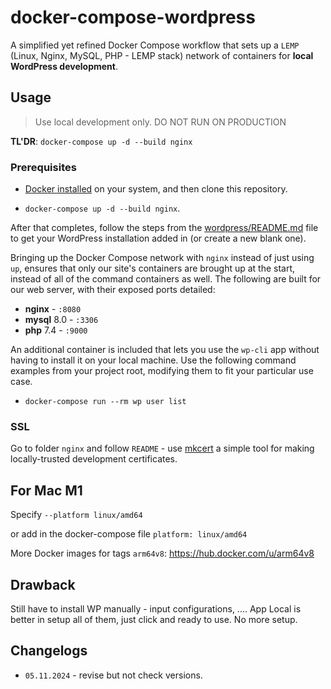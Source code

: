 # docker-compose-wordpress

A simplified yet refined Docker Compose workflow that sets up a `LEMP` (Linux, Nginx, MySQL, PHP - LEMP stack) network of containers for **local WordPress development**.

## Usage

> Use local development only. DO NOT RUN ON PRODUCTION

**TL'DR**: `docker-compose up -d --build nginx`

### Prerequisites

- [Docker installed](https://docs.docker.com/docker-for-mac/install/) on your system, and then clone this repository.

- `docker-compose up -d --build nginx`.

After that completes, follow the steps from the [wordpress/README.md](wordpress/README.md) file to get your WordPress installation added in (or create a new blank one).

Bringing up the Docker Compose network with `nginx` instead of just using `up`, ensures that only our site's containers are brought up at the start, instead of all of the command containers as well. The following are built for our web server, with their exposed ports detailed:

- **nginx** - `:8080`
- **mysql** 8.0 - `:3306`
- **php** 7.4 - `:9000`

An additional container is included that lets you use the `wp-cli` app without having to install it on your local machine. Use the following command examples from your project root, modifying them to fit your particular use case.

- `docker-compose run --rm wp user list`

### SSL

Go to folder `nginx` and follow `README` - use [mkcert](https://github.com/FiloSottile/mkcert) a simple tool for making locally-trusted development certificates.

## For Mac M1

Specify `--platform linux/amd64`

or add in the docker-compose file `platform: linux/amd64`

More Docker images for tags `arm64v8`: <https://hub.docker.com/u/arm64v8>

## Drawback

Still have to install WP manually - input configurations, .... App Local is better in setup all of them, just click and ready to use. No more setup.

## Changelogs

- `05.11.2024` - revise but not check versions.
